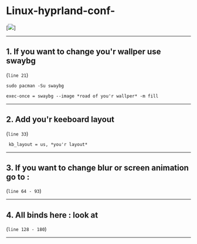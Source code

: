 # Linux-hyprland-conf-


[<img src=https://i.imgur.com/pz3DKDe.png>]
___
## 1. If you want to change you'r wallper use swaybg 
(`line 21`)

```sudo pacman -Su swaybg```

``exec-once = swaybg --image *road of you'r wallper* -m fill``
___

## 2. Add you'r keeboard layout 
(`line 33`)

`` kb_layout = us, *you'r layout*``
___

## 3. If you want to change blur or screen animation go to : 

(`line 64 - 93`)
___

## 4. All binds here : look at 

(`line 128 - 180`)
___
